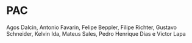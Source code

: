 # PAC

Agos Dalcin, Antonio Favarin, Felipe Beppler, Filipe Richter, Gustavo Schneider, Kelvin Ida, Mateus Sales, Pedro Henrique Dias e Victor Lapa
